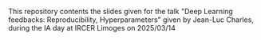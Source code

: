 This repository contents the slides given for the talk "Deep Learning feedbacks: Reproducibility, Hyperparameters" given by Jean-Luc Charles, during the IA day at IRCER Limoges on 2025/03/14
